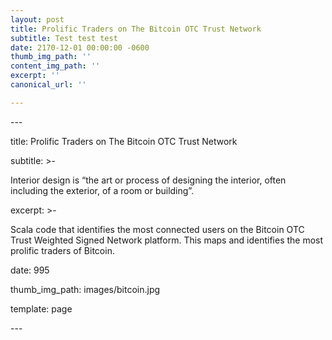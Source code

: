 ```yaml
---
layout: post
title: Prolific Traders on The Bitcoin OTC Trust Network
subtitle: Test test test
date: 2170-12-01 00:00:00 -0600
thumb_img_path: ''
content_img_path: ''
excerpt: ''
canonical_url: ''

---
```

\---

title: Prolific Traders on The Bitcoin OTC Trust Network

subtitle: >-

  Interior design is “the art or process of designing the interior, often including the exterior, of a room or building”.

excerpt: >-

  Scala code that identifies the most connected users on the Bitcoin OTC Trust Weighted Signed Network platform. This maps and identifies the most prolific traders of Bitcoin.

date: 995

thumb_img_path: images/bitcoin.jpg

template: page

\---

<script

 src="[https://databricks-prod-cloudfront.cloud.databricks.com/static/b7a0a28bec4cb10687b79ad040c9dcbc4e8328950c0e7e7b140752dabd6007c2/js/metrics-graphics.js](https://databricks-prod-cloudfront.cloud.databricks.com/static/b7a0a28bec4cb10687b79ad040c9dcbc4e8328950c0e7e7b140752dabd6007c2/js/metrics-graphics.js "https://databricks-prod-cloudfront.cloud.databricks.com/static/b7a0a28bec4cb10687b79ad040c9dcbc4e8328950c0e7e7b140752dabd6007c2/js/metrics-graphics.js")"

 onerror="window.mainJsLoadError = true;"></script>

<script

 src="[https://databricks-prod-cloudfront.cloud.databricks.com/static/b7a0a28bec4cb10687b79ad040c9dcbc4e8328950c0e7e7b140752dabd6007c2/js/notebook-main.js](https://databricks-prod-cloudfront.cloud.databricks.com/static/b7a0a28bec4cb10687b79ad040c9dcbc4e8328950c0e7e7b140752dabd6007c2/js/notebook-main.js "https://databricks-prod-cloudfront.cloud.databricks.com/static/b7a0a28bec4cb10687b79ad040c9dcbc4e8328950c0e7e7b140752dabd6007c2/js/notebook-main.js")"

 onerror="window.mainJsLoadError = true;"></script>

</head>

<body>

  <script>

if (window.mainJsLoadError) {

  var u = '[https://databricks-prod-cloudfront.cloud.databricks.com/static/b7a0a28bec4cb10687b79ad040c9dcbc4e8328950c0e7e7b140752dabd6007c2/js/notebook-main.js](https://databricks-prod-cloudfront.cloud.databricks.com/static/b7a0a28bec4cb10687b79ad040c9dcbc4e8328950c0e7e7b140752dabd6007c2/js/notebook-main.js "https://databricks-prod-cloudfront.cloud.databricks.com/static/b7a0a28bec4cb10687b79ad040c9dcbc4e8328950c0e7e7b140752dabd6007c2/js/notebook-main.js")';

  var b = document.getElementsByTagName('body')\[0\];

  var c = document.createElement('div');

  c.innerHTML = ('<h1>Network Error</h1>' +

    '<p><b>Please check your network connection and try again.</b></p>' +

    '<p>Could not load a required resource: ' + u + '</p>');

  c.style.margin = '30px';

  c.style.padding = '20px 50px';

  c.style.backgroundColor = '#f5f5f5';

  c.style.borderRadius = '5px';

  b.appendChild(c);

}

</script>